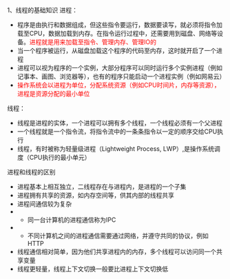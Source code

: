 1、线程的基础知识
进程：

* 程序是由执行和数据组成，但这些指令要运行，数据要读写，就必须将指令加载至CPU，数据加载到内存。在指令运行过程中，还需要用到磁盘、网络等设备。<font color='red'>进程就是用来加载至指令、管理内存、管理IO的</font>
* 当一个程序被运行，从磁盘加载这个程序的代码至内存，这时就开启了一个进程
* 进程可以视为程序的一个实例，大部分程序可以同时运行多个实例进程（例如记事本、画图、浏览器等），也有的程序只能启动一个进程实例（例如网易云）
* <font color= 'red'>操作系统会以进程为单位，分配系统资源（例如CPU时间片，内存等资源），进程是资源分配的最小单位</font>

线程：

* 线程是进程的实体，一个进程可以拥有多个线程，一个线程必须有一个父进程
* 一个线程就是一个指令流，将指令流中的一条条指令以一定的顺序交给CPU执行
* 线程，有时被称为轻量级进程（Lightweight Process, LWP）,是操作系统调度（CPU执行的最小单元）

进程和线程的区别
* 进程基本上相互独立，二线程存在与进程内，是进程的一个子集
* 进程拥有共享的资源，如内存空间等，供其内部的线程共享
* 进程间通信较为复杂  
* * 同一台计算机的进程通信称为IPC
* * 不同计算机之间的进程通信需要通过网络，并遵守共同的协议，例如HTTP
* 线程通信相对简单，因为他们共享进程内的内存，多个线程可以访问同一个共享变量
* 线程更轻量，线程上下文切换一般要比进程上下文切换低



